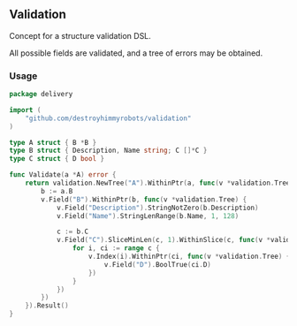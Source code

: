 ## Validation

Concept for a structure validation DSL.

All possible fields are validated, and a tree of errors may be obtained.

### Usage

```go
package delivery

import (
    "github.com/destroyhimmyrobots/validation"
)

type A struct { B *B }
type B struct { Description, Name string; C []*C }
type C struct { D bool }

func Validate(a *A) error {
    return validation.NewTree("A").WithinPtr(a, func(v *validation.Tree) {
        b := a.B
        v.Field("B").WithinPtr(b, func(v *validation.Tree) {
            v.Field("Description").StringNotZero(b.Description)
            v.Field("Name").StringLenRange(b.Name, 1, 128)

            c := b.C
            v.Field("C").SliceMinLen(c, 1).WithinSlice(c, func(v *validation.Tree) {
                for i, ci := range c {
                    v.Index(i).WithinPtr(ci, func(v *validation.Tree) {
                        v.Field("D").BoolTrue(ci.D)
                    })
                }
            })
        })
    }).Result()
}
```

